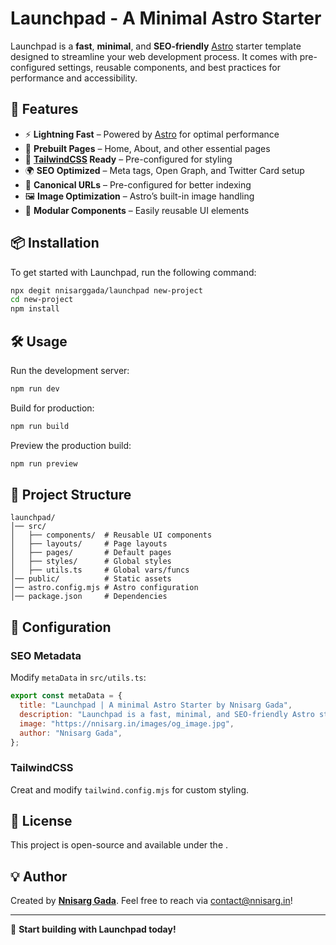 # Launchpad - A Minimal Astro Starter

Launchpad is a **fast**, **minimal**, and **SEO-friendly** [Astro](https://astro.build/) starter template designed to streamline your web development process. It comes with pre-configured settings, reusable components, and best practices for performance and accessibility.

## 🚀 Features

- ⚡ **Lightning Fast** – Powered by [Astro](https://astro.build/) for optimal performance
- 📄 **Prebuilt Pages** – Home, About, and other essential pages
- 🎨 **[TailwindCSS](https://tailwindcss.com/) Ready** – Pre-configured for styling
- 🌍 **SEO Optimized** – Meta tags, Open Graph, and Twitter Card setup
- 🔗 **Canonical URLs** – Pre-configured for better indexing
- 🖼️ **Image Optimization** – Astro’s built-in image handling
- 🔧 **Modular Components** – Easily reusable UI elements

## 📦 Installation

To get started with Launchpad, run the following command:

```sh
npx degit nnisarggada/launchpad new-project
cd new-project
npm install
```

## 🛠️ Usage

Run the development server:

```sh
npm run dev
```

Build for production:

```sh
npm run build
```

Preview the production build:

```sh
npm run preview
```

## 📂 Project Structure

```
launchpad/
│── src/
│   ├── components/  # Reusable UI components
│   ├── layouts/     # Page layouts
│   ├── pages/       # Default pages
│   ├── styles/      # Global styles
│   ├── utils.ts     # Global vars/funcs
│── public/          # Static assets
│── astro.config.mjs # Astro configuration
│── package.json     # Dependencies
```

## 🔧 Configuration

### **SEO Metadata**
Modify `metaData` in `src/utils.ts`:

```js
export const metaData = {
  title: "Launchpad | A minimal Astro Starter by Nnisarg Gada",
  description: "Launchpad is a fast, minimal, and SEO-friendly Astro starter template designed for modern web projects.",
  image: "https://nnisarg.in/images/og_image.jpg",
  author: "Nnisarg Gada",
};
```

### **TailwindCSS**
Creat and modify `tailwind.config.mjs` for custom styling.

## 📜 License

This project is open-source and available under the **<license>**.

## 💡 Author

Created by **[Nnisarg Gada](https://nnisarg.in)**. Feel free to reach via [contact@nnisarg.in](mailto:contact@nnisarg.in)!

---

🚀 **Start building with Launchpad today!**

